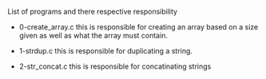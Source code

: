 List of programs and there respective responsibility

- 0-create_array.c
	this is responsible for creating an array based on a size given as well as what the array must contain.

- 1-strdup.c
	this is responsible for duplicating a string.

- 2-str_concat.c
	this is responsible for concatinating strings

